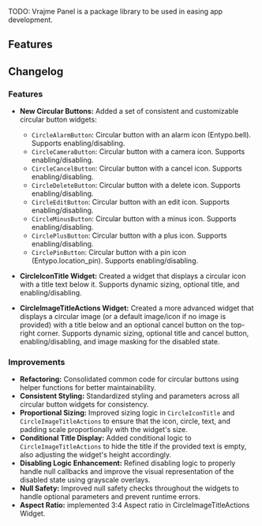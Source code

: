 <!--
This README describes the package. If you publish this package to pub.dev,
this README's contents appear on the landing page for your package.

For information about how to write a good package README, see the guide for
[writing package pages](https://dart.dev/tools/pub/writing-package-pages).

For general information about developing packages, see the Dart guide for
[creating packages](https://dart.dev/guides/libraries/create-packages)
and the Flutter guide for
[developing packages and plugins](https://flutter.dev/to/develop-packages).
-->

TODO: Vrajme Panel is a package library to be used in easing app development.

## Features

## Changelog

### Features

* **New Circular Buttons:** Added a set of consistent and customizable circular button widgets:
    * `CircleAlarmButton`: Circular button with an alarm icon (Entypo.bell). Supports enabling/disabling.
    * `CircleCameraButton`: Circular button with a camera icon. Supports enabling/disabling.
    * `CircleCancelButton`: Circular button with a cancel icon. Supports enabling/disabling.
    * `CircleDeleteButton`: Circular button with a delete icon. Supports enabling/disabling.
    * `CircleEditButton`: Circular button with an edit icon. Supports enabling/disabling.
    * `CircleMinusButton`: Circular button with a minus icon. Supports enabling/disabling.
    * `CirclePlusButton`: Circular button with a plus icon. Supports enabling/disabling.
    * `CirclePinButton`: Circular button with a pin icon (Entypo.location_pin). Supports enabling/disabling.

* **CircleIconTitle Widget:** Created a widget that displays a circular icon with a title text below it.  Supports dynamic sizing, optional title, and enabling/disabling.

* **CircleImageTitleActions Widget:**  Created a more advanced widget that displays a circular image (or a default image/icon if no image is provided) with a title below and an optional cancel button on the top-right corner. Supports dynamic sizing, optional title and cancel button, enabling/disabling, and image masking for the disabled state.


### Improvements
* **Refactoring:** Consolidated common code for circular buttons using helper functions for better maintainability.
* **Consistent Styling:** Standardized styling and parameters across all circular button widgets for consistency.
* **Proportional Sizing:** Improved sizing logic in `CircleIconTitle` and `CircleImageTitleActions` to ensure that the icon, circle, text, and padding scale proportionally with the widget's size.
* **Conditional Title Display:** Added conditional logic to `CircleImageTitleActions` to hide the title if the provided text is empty, also adjusting the widget's height accordingly.
* **Disabling Logic Enhancement:** Refined disabling logic to properly handle null callbacks and improve the visual representation of the disabled state using grayscale overlays.
* **Null Safety:** Improved null safety checks throughout the widgets to handle optional parameters and prevent runtime errors.
* **Aspect Ratio:** implemented 3:4 Aspect ratio in CircleImageTitleActions Widget.


